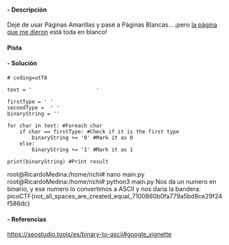 #### - **Descripción** 
Dejé de usar Páginas Amarillas y pasé a Páginas Blancas... ¡pero [la página que me dieron](https://jupiter.challenges.picoctf.org/static/95be9526e162185c741259a75dffa0ab/whitepages.txt) está toda en blanco!

#### Pista 

#### - **Solución** 
```
# coding=utf8

text = '                     '

firstType = ' '
secondType =  ' '
binaryString = ''

for char in text: #Foreach char
	if char == firstType: #Check if it is the first type
		binaryString += '0' #Mark it as 0
	else:
		binaryString += '1' #Mark it as 1

print(binaryString) #Print result
```

root@RicardoMedina:/home/richi# nano main.py
root@RicardoMedina:/home/richi# python3 main.py
Nos da un numero en binario, y ese numero lo convertimos a ASCII y nos daria la bandera: 
picoCTF{not_all_spaces_are_created_equal_7100860b0fa779a5bd8ce29f24f586dc}

#### - **Referencias** 
https://seostudio.tools/es/binary-to-ascii#google_vignette